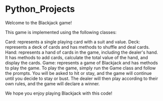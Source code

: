 # Python_Projects
Welcome to the Blackjack game!

This game is implemented using the following classes:

Card: represents a single playing card with a suit and value.
Deck: represents a deck of cards and has methods to shuffle and deal cards.
Hand: represents a hand of cards in the game, including the dealer's hand. It has methods to add cards, calculate the total value of the hand, and display the cards.
Game: represents a game of Blackjack and has methods to play the game.
To play the game, simply run the Game class and follow the prompts. You will be asked to hit or stay, and the game will continue until you decide to stay or bust. The dealer will then play according to their own rules, and the game will declare a winner.

We hope you enjoy playing Blackjack with this code!
